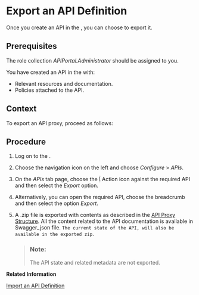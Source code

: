 <!-- loio420abb6ec7564c97b786c184b4fa0746 -->

<link rel="stylesheet" type="text/css" href="../css/sap-icons.css"/>

# Export an API Definition

Once you create an API in the , you can choose to export it.



## Prerequisites

The role collection *APIPortal.Administrator* should be assigned to you.

You have created an API in the with:

-   Relevant resources and documentation.
-   Policies attached to the API.



## Context

To export an API proxy, proceed as follows:



## Procedure

1.  Log on to the .

2.  Choose the navigation icon on the left and choose *Configure* \> *APIs*.

3.  On the *APIs* tab page, choose the <span class="SAP-icons"></span> Action icon against the required API and then select the *Export* option.

4.  Alternatively, you can open the required API, choose the breadcrumb and then select the option *Export*.

5.  A .zip file is exported with contents as described in the [API Proxy Structure](api-proxy-structure-4dfd54a.md). All the content related to the API documentation is available in Swagger\_json file. `The current state of the API, will also be available in the exported zip`.

    > ### Note:  
    > The API state and related metadata are not exported.


**Related Information**  


[Import an API Definition](import-an-api-definition-9342a93.md "This topic describes how to import an existing API definition into the .")

